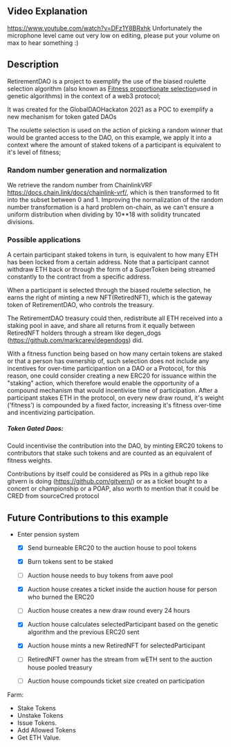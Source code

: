 ## Video Explanation

https://www.youtube.com/watch?v=DFz1Y8BRxhk
Unfortunately the microphone level came out very low on editing, please put your volume on max to hear something :)

## Description

RetirementDAO is a project to exemplify the use of the biased roulette selection
algorithm (also known as [Fitness proportionate selection](https://en.wikipedia.org/wiki/Fitness_proportionate_selection)used in genetic algorithms) in the context of a web3 protocol;

It was created for the GlobalDAOHackaton 2021 as a POC to exemplify a new mechanism
for token gated DAOs

The roulette selection is used on the action of picking a random winner that 
would be granted access to the DAO, on this example, we apply it into a context
where the amount of staked tokens of a participant is equivalent to it's level of
fitness;

### Random number generation and normalization

We retrieve the random number from ChainlinkVRF https://docs.chain.link/docs/chainlink-vrf/,
which is then transformed to fit into the subset between 0 and 1. Improving the
normalization of the random number transformation is a hard problem on-chain,
as we can't ensure a uniform distribution when dividing by 10**18 with solidity truncated
divisions.

### Possible applications

A certain participant staked tokens in turn, is equivalent to how many ETH
has been locked from a certain address. Note that a participant cannot withdraw
ETH back or through the form of a SuperToken being streamed constantly to the contract
from a specific address.

When a participant is selected through the biased roulette selection, he earns
the right of minting a new NFT(RetiredNFT), which is the gateway token of RetirementDAO,
who controls the treasury.

The RetirementDAO treasury could then, redistribute all ETH received into a staking pool in aave,
and share all returns from it equally between RetiredNFT holders through a stream like
degen_dogs (https://github.com/markcarey/degendogs) did.

With a fitness function being based on how many certain tokens are staked or that
a person has ownership of, such selection does not include any
incentives for over-time participantion on a DAO or a Protocol, for this reason,
one could consider creating a new ERC20 for issuance within the "staking" action,
which therefore would enable the opportunity of a compound mechanism that would incentivise
time of participation.
After a participant stakes ETH in the protocol, on every new draw round, it's 
weight ('fitness') is compounded by a fixed factor, increasing it's fitness
over-time and incentivizing participation.

##### Token Gated Daos:
  
  Could incentivise the contribution into the DAO, by minting ERC20 tokens to
  contributors that stake such tokens and are counted as an equivalent of fitness
  weights. 

  Contributions by itself could be considered as PRs in a github repo like gitvern
  is doing (https://github.com/gitvern/) or as a ticket bought to a concert or 
  championship or a POAP, also worth to mention that it could be CRED from sourceCred protocol





## Future Contributions to this example

 - Enter pension system
   - [x] Send burneable ERC20 to the auction house to pool tokens
   - [x] Burn tokens sent to be staked
   - [ ] Auction house needs to buy tokens from aave pool
   - [x] Auction house creates a ticket inside the auction house for person who burned the ERC20 
   - [ ] Auction house creates a new draw round every 24 hours
   - [x] Auction house calculates selectedParticipant based on the genetic algorithm and the previous ERC20 sent
   - [x] Auction house mints a new RetiredNFT for selectedParticipant
   - [ ] RetiredNFT owner has the stream from wETH sent to the auction house pooled treasury
   - [ ] Auction house compounds ticket size created on participation



Farm:
- Stake Tokens
- Unstake Tokens
- Issue Tokens.
- Add Allowed Tokens
- Get ETH Value.
